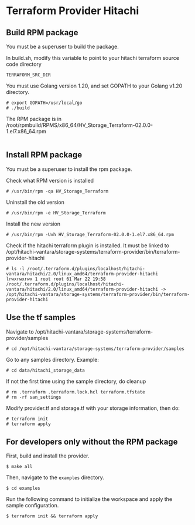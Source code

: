 # Terraform Provider Hitachi

## Build RPM package
You must be a superuser to build the package.

In build.sh, modify this variable to point to your hitachi terraform source code directory

    TERRAFORM_SRC_DIR

You must use Golang version 1.20, and set GOPATH to your Golang v1.20 directory.
```
# export GOPATH=/usr/local/go
# ./build
```

The RPM package is in /root/rpmbuild/RPMS/x86_64/HV_Storage_Terraform-02.0.0-1.el7.x86_64.rpm
```
```
## Install RPM package
You must be a superuser to install the rpm package.

Check what RPM version is installed
```
# /usr/bin/rpm -qa HV_Storage_Terraform
```

Uninstall the old version
```
# /usr/bin/rpm -e HV_Storage_Terraform
```

Install the new version
```
# /usr/bin/rpm -Uvh HV_Storage_Terraform-02.0.0-1.el7.x86_64.rpm
```

Check if the hitachi terraform plugin is installed. It must be linked to /opt/hitachi-vantara/storage-systems/terraform-provider/bin/terraform-provider-hitachi
```
# ls -l /root/.terraform.d/plugins/localhost/hitachi-vantara/hitachi/2.0/linux_amd64/terraform-provider-hitachi 
lrwxrwxrwx 1 root root 61 Mar 22 19:58 /root/.terraform.d/plugins/localhost/hitachi-vantara/hitachi/2.0/linux_amd64/terraform-provider-hitachi -> /opt/hitachi-vantara/storage-systems/terraform-provider/bin/terraform-provider-hitachi
```

## Use the tf samples
Navigate to /opt/hitachi-vantara/storage-systems/terraform-provider/samples
```
# cd /opt/hitachi-vantara/storage-systems/terraform-provider/samples
```

Go to any samples directory. Example:
```
# cd data/hitachi_storage_data
```

If not the first time using the sample directory, do cleanup
```
# rm .terraform .terraform.lock.hcl terraform.tfstate
# rm -rf san_settings
```

Modify provider.tf and storage.tf with your storage information, then do:
```
# terraform init
# terraform apply
```


## For developers only without the RPM package

First, build and install the provider.

```shell
$ make all
```

Then, navigate to the `examples` directory. 

```shell
$ cd examples
```

Run the following command to initialize the workspace and apply the sample configuration.

```shell
$ terraform init && terraform apply
```
